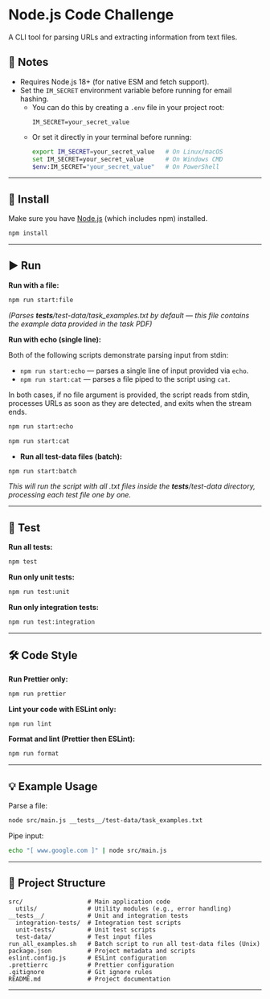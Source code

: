 # Node.js Code Challenge

A CLI tool for parsing URLs and extracting information from text files.

## 📝 Notes

- Requires Node.js 18+ (for native ESM and fetch support).
- Set the `IM_SECRET` environment variable before running for email hashing.
  - You can do this by creating a `.env` file in your project root:
    ```
    IM_SECRET=your_secret_value
    ```
  - Or set it directly in your terminal before running:
    ```sh
    export IM_SECRET=your_secret_value   # On Linux/macOS
    set IM_SECRET=your_secret_value      # On Windows CMD
    $env:IM_SECRET="your_secret_value"   # On PowerShell
    ```

---

## 🚀 Install

Make sure you have [Node.js](https://nodejs.org/) (which includes npm) installed.

```sh
npm install
```

---

## ▶️ Run

**Run with a file:**

```sh
npm run start:file
```

_(Parses **tests**/test-data/task_examples.txt by default — this file contains the example data provided in the task PDF)_

**Run with echo (single line):**

Both of the following scripts demonstrate parsing input from stdin:

- `npm run start:echo` — parses a single line of input provided via `echo`.
- `npm run start:cat` — parses a file piped to the script using `cat`.

In both cases, if no file argument is provided, the script reads from stdin, processes URLs as soon as they are detected, and exits when the stream ends.

```sh
npm run start:echo
```

```sh
npm run start:cat
```

- **Run all test-data files (batch):**

```sh
npm run start:batch
```

_This will run the script with all .txt files inside the **tests**/test-data directory, processing each test file one by one._

---

## 🧪 Test

**Run all tests:**

```sh
npm test
```

**Run only unit tests:**

```sh
npm run test:unit
```

**Run only integration tests:**

```sh
npm run test:integration
```

---


## 🛠️ Code Style

**Run Prettier only:**

```sh
npm run prettier
```

**Lint your code with ESLint only:**

```sh
npm run lint
```

**Format and lint (Prettier then ESLint):**

```sh
npm run format
```

---

## 💡 Example Usage

Parse a file:

```sh
node src/main.js __tests__/test-data/task_examples.txt
```

Pipe input:

```sh
echo "[ www.google.com ]" | node src/main.js
```

---

## 📁 Project Structure

```
src/                  # Main application code
  utils/              # Utility modules (e.g., error handling)
__tests__/            # Unit and integration tests
  integration-tests/  # Integration test scripts
  unit-tests/         # Unit test scripts
  test-data/          # Test input files
run_all_examples.sh   # Batch script to run all test-data files (Unix)
package.json          # Project metadata and scripts
eslint.config.js      # ESLint configuration
.prettierrc           # Prettier configuration
.gitignore            # Git ignore rules
README.md             # Project documentation
```

---
